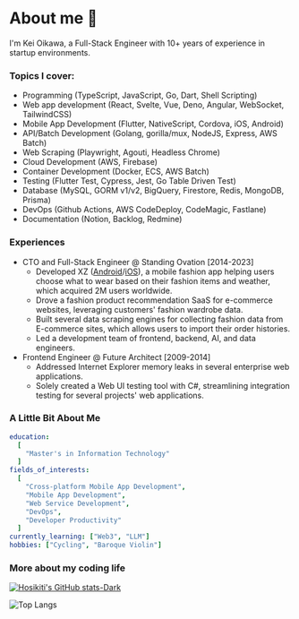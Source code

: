 # About me 👋

I'm Kei Oikawa, a Full-Stack Engineer with 10+ years of experience in startup environments.

### Topics I cover:

- Programming (TypeScript, JavaScript, Go, Dart, Shell Scripting)
- Web app development (React, Svelte, Vue, Deno, Angular, WebSocket, TailwindCSS)
- Mobile App Development (Flutter, NativeScript, Cordova, iOS, Android)
- API/Batch Development (Golang, gorilla/mux, NodeJS, Express, AWS Batch)
- Web Scraping (Playwright, Agouti, Headless Chrome)
- Cloud Development (AWS, Firebase)
- Container Development (Docker, ECS, AWS Batch)
- Testing (Flutter Test, Cypress, Jest, Go Table Driven Test)
- Database (MySQL, GORM v1/v2, BigQuery, Firestore, Redis, MongoDB, Prisma)
- DevOps (Github Actions, AWS CodeDeploy, CodeMagic, Fastlane)
- Documentation (Notion, Backlog, Redmine)

### Experiences

- CTO and Full-Stack Engineer @ Standing Ovation [2014-2023]
  - Developed XZ ([Android](https://play.google.com/store/apps/details?id=fashion.style.coordinate.app.xz&hl=en_US)/[iOS](https://apps.apple.com/us/app/xz-closet-fashion-outfits/id909369654)), a mobile fashion app helping users choose what to wear based on their fashion items and weather, which acquired 2M users worldwide.
  - Drove a fashion product recommendation SaaS for e-commerce websites, leveraging customers' fashion wardrobe data.
  - Built several data scraping engines for collecting fashion data from E-commerce sites, which allows users to import their order histories.
  - Led a development team of frontend, backend, AI, and data engineers.
- Frontend Engineer @ Future Architect [2009-2014]
  - Addressed Internet Explorer memory leaks in several enterprise web applications.
  - Solely created a Web UI testing tool with C#, streamlining integration testing for several projects' web applications.

### A Little Bit About Me

```yaml
education:
  [
    "Master's in Information Technology"
  ]
fields_of_interests:
  [
    "Cross-platform Mobile App Development",
    "Mobile App Development",
    "Web Service Development",
    "DevOps",
    "Developer Productivity"
  ]
currently_learning: ["Web3", "LLM"]
hobbies: ["Cycling", "Baroque Violin"]
```

### More about my coding life

[![Hosikiti's GitHub stats-Dark](https://github-readme-stats.vercel.app/api?username=hosikiti&show_icons=true&theme=dark#gh-dark-mode-only)](https://github.com/anuraghazra/github-readme-stats#gh-dark-mode-only)

![Top Langs](https://github-readme-stats.vercel.app/api/top-langs/?username=hosikiti&layout=compact&hide=css,HTML)
